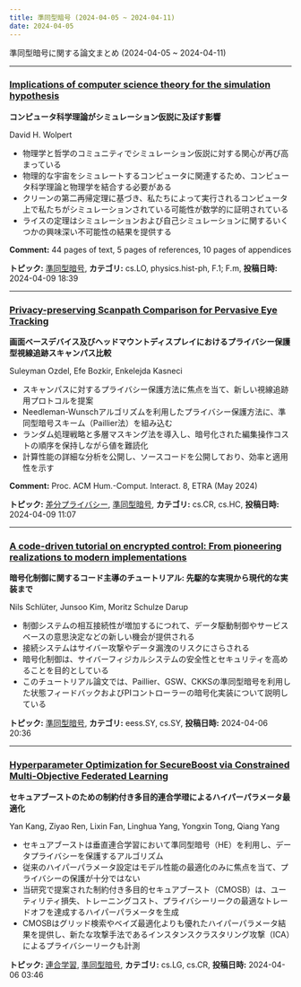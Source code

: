 ```yaml
---
title: 準同型暗号 (2024-04-05 ~ 2024-04-11)
date: 2024-04-05
---
```


準同型暗号に関する論文まとめ (2024-04-05 ~ 2024-04-11)


- - -

### [Implications of computer science theory for the simulation hypothesis](http://arxiv.org/abs/2404.16050)

**コンピュータ科学理論がシミュレーション仮説に及ぼす影響**

David H. Wolpert

- 物理学と哲学のコミュニティでシミュレーション仮説に対する関心が再び高まっている
- 物理的な宇宙をシミュレートするコンピュータに関連するため、コンピュータ科学理論と物理学を結合する必要がある
- クリーンの第二再帰定理に基づき、私たちによって実行されるコンピュータ上で私たちがシミュレーションされている可能性が数学的に証明されている
- ライスの定理はシミュレーションおよび自己シミュレーションに関するいくつかの興味深い不可能性の結果を提供する

**Comment:** 44 pages of text, 5 pages of references, 10 pages of appendices

**トピック:** [準同型暗号](../../he), **カテゴリ:** cs.LO, physics.hist-ph, F.1; F.m, **投稿日時:** 2024-04-09 18:39


- - -

### [Privacy-preserving Scanpath Comparison for Pervasive Eye Tracking](http://arxiv.org/abs/2404.06216)

**画面ベースデバイス及びヘッドマウントディスプレイにおけるプライバシー保護型視線追跡スキャンパス比較**

Suleyman Ozdel, Efe Bozkir, Enkelejda Kasneci

- スキャンパスに対するプライバシー保護方法に焦点を当て、新しい視線追跡用プロトコルを提案
- Needleman-Wunschアルゴリズムを利用したプライバシー保護方法に、準同型暗号スキーム（Paillier法）を組み込む
- ランダム処理戦略と多層マスキング法を導入し、暗号化された編集操作コストの順序を保持しながら値を難読化
- 計算性能の詳細な分析を公開し、ソースコードを公開しており、効率と適用性を示す

**Comment:** Proc. ACM Hum.-Comput. Interact. 8, ETRA (May 2024)

**トピック:** [差分プライバシー](../../dp), [準同型暗号](../../he), **カテゴリ:** cs.CR, cs.HC, **投稿日時:** 2024-04-09 11:07


- - -

### [A code-driven tutorial on encrypted control: From pioneering realizations to modern implementations](http://arxiv.org/abs/2404.04727)

**暗号化制御に関するコード主導のチュートリアル: 先駆的な実現から現代的な実装まで**

Nils Schlüter, Junsoo Kim, Moritz Schulze Darup

- 制御システムの相互接続性が増加するにつれて、データ駆動制御やサービスベースの意思決定などの新しい機会が提供される
- 接続システムはサイバー攻撃やデータ漏洩のリスクにさらされる
- 暗号化制御は、サイバーフィジカルシステムの安全性とセキュリティを高めることを目的としている
- このチュートリアル論文では、Paillier、GSW、CKKSの準同型暗号を利用した状態フィードバックおよびPIコントローラーの暗号化実装について説明している



**トピック:** [準同型暗号](../../he), **カテゴリ:** eess.SY, cs.SY, **投稿日時:** 2024-04-06 20:36


- - -

### [Hyperparameter Optimization for SecureBoost via Constrained Multi-Objective Federated Learning](http://arxiv.org/abs/2404.04490)

**セキュアブーストのための制約付き多目的連合学璒によるハイパーパラメータ最適化**

Yan Kang, Ziyao Ren, Lixin Fan, Linghua Yang, Yongxin Tong, Qiang Yang

- セキュアブーストは垂直連合学習において準同型暗号（HE）を利用し、データプライバシーを保護するアルゴリズム
- 従来のハイパーパラメータ設定はモデル性能の最適化のみに焦点を当て、プライバシーの保護が十分ではない
- 当研究で提案された制約付き多目的セキュアブースト（CMOSB）は、ユーティリティ損失、トレーニングコスト、プライバシーリークの最適なトレードオフを達成するハイパーパラメータを生成
- CMOSBはグリッド検索やベイズ最適化よりも優れたハイパーパラメータ結果を提供し、新たな攻撃手法であるインスタンスクラスタリング攻撃（ICA）によるプライバシーリークも計測



**トピック:** [連合学習](../../fl), [準同型暗号](../../he), **カテゴリ:** cs.LG, cs.CR, **投稿日時:** 2024-04-06 03:46
